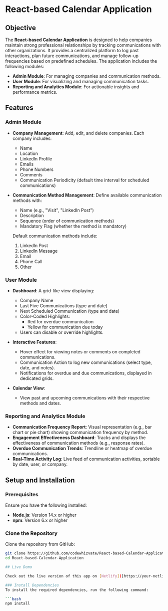 # React-based Calendar Application

## Objective
The **React-based Calendar Application** is designed to help companies maintain strong professional relationships by tracking communications with other organizations. It provides a centralized platform to log past interactions, plan future communications, and manage follow-up frequencies based on predefined schedules. The application includes the following modules:
- **Admin Module**: For managing companies and communication methods.
- **User Module**: For visualizing and managing communication tasks.
- **Reporting and Analytics Module**: For actionable insights and performance metrics.

## Features

### Admin Module
- **Company Management**: Add, edit, and delete companies. Each company includes:
  - Name
  - Location
  - LinkedIn Profile
  - Emails
  - Phone Numbers
  - Comments
  - Communication Periodicity (default time interval for scheduled communications)
  
- **Communication Method Management**: Define available communication methods with:
  - Name (e.g., "Visit", "LinkedIn Post")
  - Description
  - Sequence (order of communication methods)
  - Mandatory Flag (whether the method is mandatory)

  Default communication methods include:
  1. LinkedIn Post
  2. LinkedIn Message
  3. Email
  4. Phone Call
  5. Other

### User Module
- **Dashboard**: A grid-like view displaying:
  - Company Name
  - Last Five Communications (type and date)
  - Next Scheduled Communication (type and date)
  - Color-Coded Highlights:
    - Red for overdue communication
    - Yellow for communication due today
  - Users can disable or override highlights.

- **Interactive Features**: 
  - Hover effect for viewing notes or comments on completed communications.
  - Communication Action to log new communications (select type, date, and notes).
  - Notifications for overdue and due communications, displayed in dedicated grids.

- **Calendar View**: 
  - View past and upcoming communications with their respective methods and dates.

### Reporting and Analytics Module
- **Communication Frequency Report**: Visual representation (e.g., bar chart or pie chart) showing communication frequency by method.
- **Engagement Effectiveness Dashboard**: Tracks and displays the effectiveness of communication methods (e.g., response rates).
- **Overdue Communication Trends**: Trendline or heatmap of overdue communications.
- **Real-Time Activity Log**: Live feed of communication activities, sortable by date, user, or company.

## Setup and Installation

### Prerequisites
Ensure you have the following installed:
- **Node.js**: Version 14.x or higher
- **npm**: Version 6.x or higher

### Clone the Repository
Clone the repository from GitHub:
```bash
git clone https://github.com/codewhizvate/React-based-Calendar-Application.git
cd React-based-Calendar-Application

## Live Demo

Check out the live version of this app on [Netlify]([https://your-netlify-link.netlify.app](https://calender-applications.netlify.app/)).

### Install Dependencies
To install the required dependencies, run the following command:

```bash
npm install

